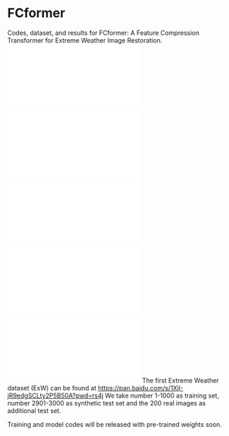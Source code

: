 # FCformer
Codes, dataset, and results for FCformer: A Feature Compression Transformer for Extreme Weather Image Restoration.
![Degradations](/figures/degradations.pdf)
![Datasets](/figures/dataset_comparision.pdf)
![Object_Detection](/figures/od_display.pdf)
![Architecture](/figures/architecture_new.pdf)
![FEB](/figures/FEB.pdf)
The first Extreme Weather dataset (ExW) can be found at https://pan.baidu.com/s/1XjI-jR9edgSCLty2P5B50A?pwd=rs4j
We take number 1-1000 as training set, number 2901-3000 as synthetic test set and the 200 real images as additional test set.

Training and model codes will be released with pre-trained weights soon.


